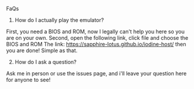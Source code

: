 FaQs

1. How do I actually play the emulator?

First, you need a BIOS and ROM, now I legally can't help you here so you are on your own.
Second, open the following link, click file and choose the BIOS and ROM 
The link: https://sapphire-lotus.github.io/iodine-host/
then you are done! Simple as that.

2. How do I ask a question? 

Ask me in person or use the issues page, and i'll leave your question here for anyone to see!

